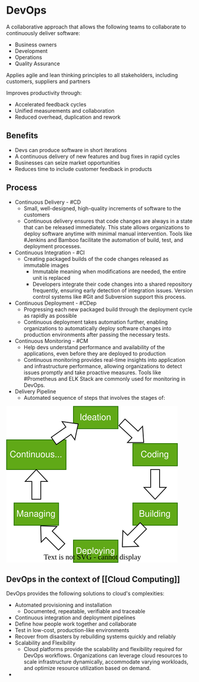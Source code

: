 # DevOps

A collaborative approach that allows the following teams to collaborate to continuously deliver software:

- Business owners
- Development
- Operations
- Quality Assurance

Applies agile and lean thinking principles to all stakeholders, including customers, suppliers and partners

Improves productivity through:

- Accelerated feedback cycles
- Unified measurements and collaboration
- Reduced overhead, duplication and rework

## Benefits

- Devs can produce software in short iterations
- A continuous delivery of new features and bug fixes in rapid cycles
- Businesses can seize market opportunities
- Reduces time to include customer feedback in products

## Process

- Continuous Delivery - #CD
  - Small, well-designed, high-quality increments of software to the customers
  - Continuous delivery ensures that code changes are always in a state that can be released immediately. This state allows organizations to deploy software anytime with minimal manual intervention. Tools like #Jenkins and Bamboo facilitate the automation of build, test, and deployment processes.
- Continuous Integration - #CI
  - Creating packaged builds of the code changes released as immutable images
    - Immutable meaning when modifications are needed, the entire unit is replaced
    - Developers integrate their code changes into a shared repository frequently, ensuring early detection of integration issues. Version control systems like #Git and Subversion support this process.
- Continuous Deployment - #CDep
  - Progressing each new packaged build through the deployment cycle as rapidly as possible
  - Continuous deployment takes automation further, enabling organizations to automatically deploy software changes into production environments after passing the necessary tests.
- Continuous Monitoring - #CM
  - Help devs understand performance and availability of the applications, even before they are deployed to production
  - Continuous monitoring provides real-time insights into application and infrastructure performance, allowing organizations to detect issues promptly and take proactive measures. Tools like #Prometheus and ELK Stack are commonly used for monitoring in DevOps.
- Delivery Pipeline
  - Automated sequence of steps that involves the stages of:

![Delivery Pipeline Diagram](../assets/images/Delivery-Pipeline.svg)

## DevOps in the context of [[Cloud Computing]]

DevOps provides the following solutions to cloud's complexities:

- Automated provisioning and installation
  - Documented, repeatable, verifiable and traceable
- Continuous integration and deployment pipelines
- Define how people work together and collaborate
- Test in low-cost, production-like environments
- Recover from disasters by rebuilding systems quickly and reliably
- Scalability and Flexibility
  - Cloud platforms provide the scalability and flexibility required for DevOps workflows. Organizations can leverage cloud resources to scale infrastructure dynamically, accommodate varying workloads, and optimize resource utilization based on demand.
- 

